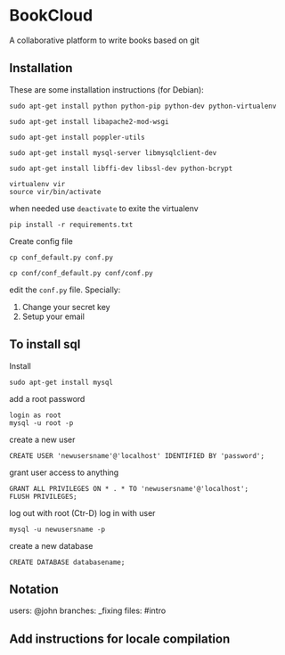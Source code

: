 # BookCloud

A collaborative platform to write books based on git


## Installation

These are some installation instructions (for Debian):

    sudo apt-get install python python-pip python-dev python-virtualenv

    sudo apt-get install libapache2-mod-wsgi

    sudo apt-get install poppler-utils

    sudo apt-get install mysql-server libmysqlclient-dev

    sudo apt-get install libffi-dev libssl-dev python-bcrypt

    virtualenv vir
    source vir/bin/activate

when needed use `deactivate` to exite the virtualenv

    pip install -r requirements.txt

Create config file

    cp conf_default.py conf.py

    cp conf/conf_default.py conf/conf.py

edit the `conf.py` file. Specially:

  1. Change your secret key
  2. Setup your email


## To install sql

Install

    sudo apt-get install mysql

add a root password

    login as root
    mysql -u root -p

create a new user

    CREATE USER 'newusersname'@'localhost' IDENTIFIED BY 'password';

grant user access to anything

    GRANT ALL PRIVILEGES ON * . * TO 'newusersname'@'localhost';
    FLUSH PRIVILEGES;

log out with root (Ctr-D) log in with user

    mysql -u newusersname -p

create a new database

    CREATE DATABASE databasename;

## Notation


users: @john
branches: _fixing
files: #intro


## Add instructions for locale compilation

